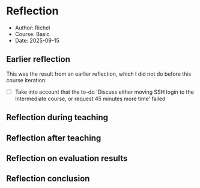 # Reflection

- Author: Richel
- Course: Basic
- Date: 2025-09-15

## Earlier reflection

This was the result from an earlier reflection,
which I did not do before this course iteration:

- [ ] Take into account that the to-do 'Discuss either moving SSH login to the Intermediate course,
  or request 45 minutes more time' failed

## Reflection during teaching

## Reflection after teaching


## Reflection on evaluation results


## Reflection conclusion
